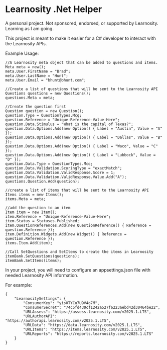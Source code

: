 # Learnosity .Net Helper
A personal project. Not sponsored, endorsed, or supported by Learnosity. Learning as I am going.

This project is meant to make it easier for a C# developer to interact with the Learnosity APIs.

Example Usage:
```
//A Learnosity meta object that can be added to questions and items.
Meta meta = new();
meta.User.FirstName = "Brad";
meta.User.LastName = "Hunt";
meta.User.Email = "bhunt@bhunt.com";

//Create a list of questions that will be sent to the Learnosity API
Questions questions = new Questions();
questions.Meta = meta;

//Create the question first
Question question = new Question();
question.Type = QuestionTypes.Mcq;
question.Reference = "Unique-Reference-Value-Here";
question.Data.Stimulus = "What is the capital of Texas?";
question.Data.Options.Add(new Option() { Label = "Austin", Value = "A" });
question.Data.Options.Add(new Option() { Label = "Dallas", Value = "B" });
question.Data.Options.Add(new Option() { Label = "Waco", Value = "C" });
question.Data.Options.Add(new Option() { Label = "Lubbock", Value = "D" });
question.Data.Type = QuestionTypes.Mcq;
question.Data.Validation.ScoringType = "exactMatch";
question.Data.Validation.ValidResponse.Score = 1;
question.Data.Validation.ValidResponse.Value.Add("A");
questions.Question.Add(question);

//create a list of items that will be sent to the Learnosity API
Items items = new Items();
items.Meta = meta;

//add the question to an item
Item item = new Item();
item.Reference = "Unique-Reference-Value-Here";
item.Status = Statuses.Published;
item.QuestionReferences.Add(new QuestionReference() { Reference = question.Reference });
item.Definition.Widgets.Add(new Widget() { Reference = question.Reference });
items.Item.Add(item);

//Call SetQuestions and SetItems to create the items in Learnosity
itemBank.SetQuestions(questions);
itemBank.SetItems(items);
```

In your project, you will need to configure an appsettings.json file with needed Learnosity API information.

For example:
```
{
    "LearnositySettings": {
        "ConsumerKey": "yis0TYCu7U9V4o7M",
        "ConsumerSecret": "74c5fd430cf1242a527f6223aebd42d30464be22",
        "URLAssess": "https://assess.learnosity.com/v2025.1.LTS",
        "URLAuthorAPI": "https://authorapi.learnosity.com/v2025.1.LTS",
        "URLData": "https://data.learnosity.com/v2025.1.LTS",
        "URLItems": "https://items.learnosity.com/v2025.1.LTS",
        "URLReports": "https://reports.learnosity.com/v2025.1.LTS"
    }
}
  
```


